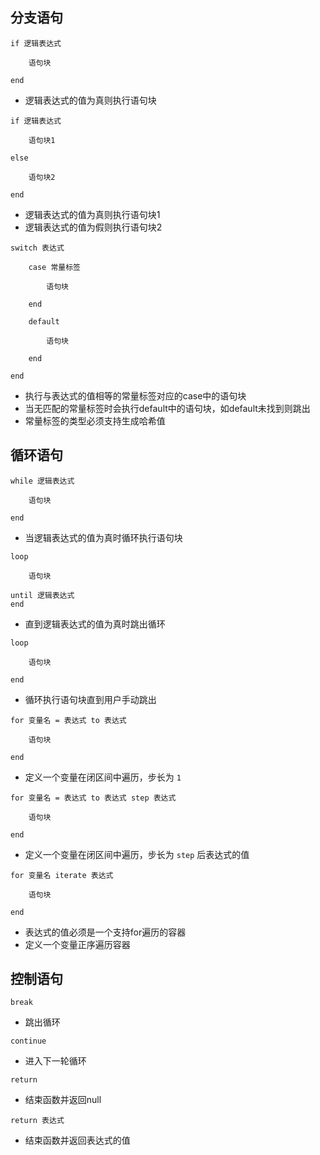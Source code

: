 ## 分支语句

```
if 逻辑表达式

    语句块

end
```
* 逻辑表达式的值为真则执行语句块


```
if 逻辑表达式

    语句块1

else

    语句块2

end
```
* 逻辑表达式的值为真则执行语句块1
* 逻辑表达式的值为假则执行语句块2


```
switch 表达式

    case 常量标签

        语句块

    end

    default

        语句块

    end

end
```
* 执行与表达式的值相等的常量标签对应的case中的语句块
* 当无匹配的常量标签时会执行default中的语句块，如default未找到则跳出
* 常量标签的类型必须支持生成哈希值

## 循环语句

```
while 逻辑表达式

    语句块

end
```
* 当逻辑表达式的值为真时循环执行语句块


```
loop

    语句块

until 逻辑表达式
end
```
* 直到逻辑表达式的值为真时跳出循环


```
loop

    语句块

end
```
* 循环执行语句块直到用户手动跳出


```
for 变量名 = 表达式 to 表达式

    语句块

end
```
* 定义一个变量在闭区间中遍历，步长为 `1`


```
for 变量名 = 表达式 to 表达式 step 表达式

    语句块

end
```
* 定义一个变量在闭区间中遍历，步长为 `step` 后表达式的值


```
for 变量名 iterate 表达式

    语句块

end
```
* 表达式的值必须是一个支持for遍历的容器
* 定义一个变量正序遍历容器

## 控制语句
```
break
```
* 跳出循环


```
continue
```
* 进入下一轮循环


```
return
```
* 结束函数并返回null


```
return 表达式
```
* 结束函数并返回表达式的值
